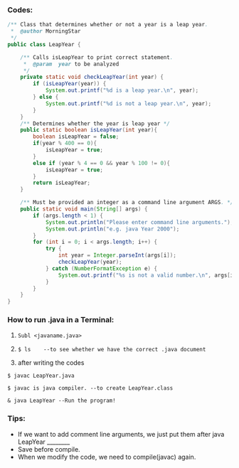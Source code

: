 ### Codes:

```java
/** Class that determines whether or not a year is a leap year.
 *  @author MorningStar
 */
public class LeapYear {

    /** Calls isLeapYear to print correct statement.
     *  @param  year to be analyzed
     */
    private static void checkLeapYear(int year) {
        if (isLeapYear(year)) {
            System.out.printf("%d is a leap year.\n", year);
        } else {
            System.out.printf("%d is not a leap year.\n", year);
        }
    }
    /** Determines whether the year is leap year */
    public static boolean isLeapYear(int year){
        boolean isLeapYear = false;
        if(year % 400 == 0){
            isLeapYear = true;
        }
        else if (year % 4 == 0 && year % 100 != 0){
            isLeapYear = true;
        }
        return isLeapYear;
    }

    /** Must be provided an integer as a command line argument ARGS. */
    public static void main(String[] args) {
        if (args.length < 1) {
            System.out.println("Please enter command line arguments.");
            System.out.println("e.g. java Year 2000");
        }
        for (int i = 0; i < args.length; i++) {
            try {
                int year = Integer.parseInt(args[i]);
                checkLeapYear(year);
            } catch (NumberFormatException e) {
                System.out.printf("%s is not a valid number.\n", args[i]);
            }
        }
    }
}

```

### How to run .java in a Terminal:

1. ```
   Subl <javaname.java>
   ```

2. ```
   $ ls    --to see whether we have the correct .java document
   ```

3. after writing the codes

```
$ javac LeapYear.java

$ javac is java compiler. --to create LeapYear.class

& java LeapYear --Run the program!
```

### Tips:

* If we want to add comment line arguments, we just put them after java LeapYear ________
* Save before compile.
* When we modify the code, we need to compile(javac) again.